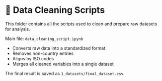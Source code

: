 
# 🧼 Data Cleaning Scripts

This folder contains all the scripts used to clean and prepare raw datasets for analysis.

Main file: `data_cleaning_script.ipynb`

- Converts raw data into a standardized format
- Removes non-country entries
- Aligns by ISO codes
- Merges all cleaned variables into a single dataset

The final result is saved as `1_datasets/final_dataset.csv`.
